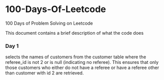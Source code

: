 # 100-Days-Of-Leetcode
100 Days of Problem Solving on Leetcode

This document contains a brief description of what the code does

### Day 1 
selects the names of customers from the customer table where the referee_id is not 2 or is null (indicating no referee). This ensures that only those customers who either do not have a referee or have a referee other than customer with id 2 are retrieved.


